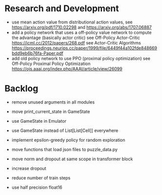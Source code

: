 # Research and Development

- use mean action value from distributional action values, see https://arxiv.org/pdf/1710.02298 and https://arxiv.org/abs/1707.06887
- add a policy network that uses a off-policy value network to compute the advantage (basically actor critic)
    see Off-Policy Actor-Critic https://icml.cc/2012/papers/268.pdf
    see Actor-Critic Algorithms https://proceedings.neurips.cc/paper/1999/file/6449f44a102fde848669bdd9eb6b76fa-Paper.pdf
- add old policy network to use PPO (proximal policy optimization)
    see Off-Policy Proximal Policy Optimization
        https://ojs.aaai.org/index.php/AAAI/article/view/26099

# Backlog

- remove unused arguments in all modules
- move print_current_state in GameState
- use GameState in Emulator
- use GameState instead of List[List[Cell]] everywhere

- implement epsilon-greedy policy for random exploration

- move functions that load json files to puzzle_data.py
- move norm and dropout at same scope in transformer block
- increase dropout

- reduce number of train steps
- use half precision float16
